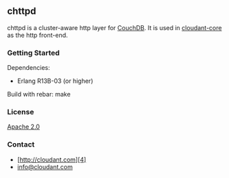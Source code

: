 ## chttpd

chttpd is a cluster-aware http layer for [CouchDB][1].  It is used in [cloudant-core][2] as the http front-end.

### Getting Started
Dependencies:
 * Erlang R13B-03 (or higher)

Build with rebar:
    make

### License
[Apache 2.0][3]

### Contact
 * [http://cloudant.com][4]
 * [info@cloudant.com][5]

[1]: http://couchdb.apache.org
[2]: http://github.com/cloudant/cloudant-core
[3]: http://www.apache.org/licenses/LICENSE-2.0.html
[4]: http://cloudant.com
[5]: mailto:info@cloudant.com
